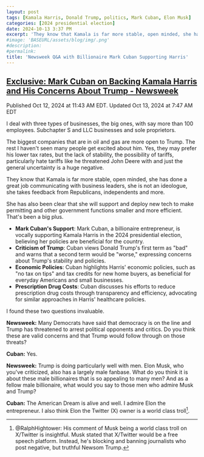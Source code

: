 ```yaml
---
layout: post
tags: [Kamala Harris, Donald Trump, politics, Mark Cuban, Elon Musk]
categories: [2024 presidential election]
date: 2024-10-13 3:37 PM
excerpt: 'They know that Kamala is far more stable, open minded, she has done a great job communicating with business leaders, she is not an ideologue, she takes feedback from Republicans, independents and more.'
#image: 'BASEURL/assets/blog/img/.png'
#description:
#permalink:
title: 'Newsweek Q&A with Billionaire Mark Cuban Supporting Harris'
---
```



## [Exclusive: Mark Cuban on Backing Kamala Harris and His Concerns About Trump - Newsweek](https://www.newsweek.com/exclusive-mark-cuban-backing-kamala-harris-his-concerns-about-trump-1967910)

Published Oct 12, 2024 at 11:43 AM EDT. Updated Oct 13, 2024 at 7:47 AM EDT

I deal with three types of businesses, the big ones, with say more than 100 employees. Subchapter S and LLC businesses and sole proprietors.

The biggest companies that are in oil and gas are more open to Trump. The rest I haven't seen many people get excited about him. Yes, they may prefer his lower tax rates, but the lack of stability, the possibility of tariffs, particularly hate tariffs like he threatened John Deere with and just the general uncertainty is a huge negative.

They know that Kamala is far more stable, open minded, she has done a great job communicating with business leaders, she is not an ideologue, she takes feedback from Republicans, independents and more.

She has also been clear that she will support and deploy new tech to make permitting and other government functions smaller and more efficient. That's been a big plus.

- **Mark Cuban's Support**: Mark Cuban, a billionaire entrepreneur, is vocally supporting Kamala Harris in the 2024 presidential election, believing her policies are beneficial for the country.
- **Criticism of Trump**: Cuban views Donald Trump's first term as "bad" and warns that a second term would be "worse," expressing concerns about Trump's stability and policies.
- **Economic Policies**: Cuban highlights Harris' economic policies, such as "no tax on tips" and tax credits for new home buyers, as beneficial for everyday Americans and small businesses.
- **Prescription Drug Costs**: Cuban discusses his efforts to reduce prescription drug costs through transparency and efficiency, advocating for similar approaches in Harris' healthcare policies.

I found these two questions invaluable.

**Newsweek:** Many Democrats have said that democracy is on the line and Trump has threatened to arrest political opponents and critics. Do you think these are valid concerns and that Trump would follow through on those threats?

**Cuban:** Yes.

**Newsweek:** Trump is doing particularly well with men. Elon Musk, who you've criticized, also has a largely male fanbase. What do you think it is about these male billionaires that is so appealing to many men? And as a fellow male billionaire, what would you say to those men who admire Musk and Trump?

**Cuban:** The American Dream is alive and well. I admire Elon the entrepreneur. I also think Elon the Twitter (X) owner is a world class troll[^11].

[^11]: @RalphHightower: His comment of Musk being a world class troll on X/Twitter is insightful. Musk stated that X/Twitter would be a free speech platform. Instead, he's blocking and banning journalists who post negative, but truthful Newsom Trump.
